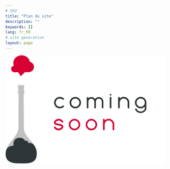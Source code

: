 ```yaml
---
# SEO
title: "Plan du site"
description: ""
keywords: []
lang: fr_FR
# site generation
layout: page
---
```


![Texte alternatif](/media/coming-soon.png)
